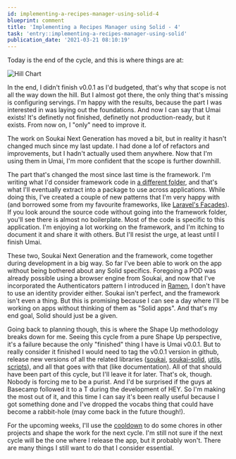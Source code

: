 ```yaml
---
id: implementing-a-recipes-manager-using-solid-4
blueprint: comment
title: 'Implementing a Recipes Manager using Solid - 4'
task: 'entry::implementing-a-recipes-manager-using-solid'
publication_date: '2021-03-21 08:10:19'
---
```


Today is the end of the cycle, and this is where things are at:

![Hill Chart](/img/tasks/hillchart-2020-03-21.png)

In the end, I didn't finish v0.0.1 as I'd budgeted, that's why that scope is not all the way down the hill. But I almost got there, the only thing that's missing is configuring servings. I'm happy with the results, because the part I was interested in was laying out the foundations. And now I can say that Umai exists! It's definetly not finished, definetly not production-ready, but it exists. From now on, I "only" need to improve it.

The work on Soukai Next Generation has moved a bit, but in reality it hasn't changed much since my last update. I had done a lof of refactors and improvements, but I hadn't actually used them anywhere. Now that I'm using them in Umai, I'm more confident that the scope is further downhill.

The part that's changed the most since last time is the framework. I'm writing what I'd consider framework code in [a different folder](https://github.com/NoelDeMartin/umai/tree/main/src/framework), and that's what I'll eventually extract into a package to use across applications. While doing this, I've created a couple of new patterns that I'm very happy with (and borrowed some from my favourite frameworks, like [Laravel's Facades](https://laravel.com/docs/8.x/facades#introduction)). If you look around the source code without going into the framework folder, you'll see there is almost no boilerplate. Most of the code is specific to this application. I'm enjoying a lot working on the framework, and I'm itching to document it and share it with others. But I'll resist the urge, at least until I finish Umai.

These two, Soukai Next Generation and the framework, come together during development in a big way. So far I've been able to work on the app without being bothered about any Solid specifics. Foregoing a POD was already possible using a browser engine from Soukai, and now that I've incorporated the Authenticators pattern I introduced in [Ramen](https://github.com/noeldemartin/ramen), I don't have to use an identity provider either. Soukai isn't perfect, and the framework isn't even a thing. But this is promising because I can see a day where I'll be working on apps without thinking of them as "Solid apps". And that's my end goal, Solid should just be a given.

Going back to planning though, this is where the Shape Up methodology breaks down for me. Seeing this cycle from a pure Shape Up perspective, it's a failure because the only "finished" thing I have is Umai v0.0.1. But to really consider it finished I would need to tag the v0.0.1 version in github, release new versions of all the related libraries ([soukai](https://github.com/noeldemartin/soukai), [soukai-solid](https://github.com/noeldemartin/soukai-solid), [utils](https://github.com/noeldemartin/utils), [scripts](https://github.com/noeldemartin/scripts)), and all that goes with that (like documentation). All of that should have been part of this cycle, but I'll leave it for later. That's ok, though. Nobody is forcing me to be a purist. And I'd be surprised if the guys at Basecamp followed it to a T during the development of HEY. So I'm making the most out of it, and this time I can say it's been really useful because I got something done and I've dropped the vocabs thing that could have become a rabbit-hole (may come back in the future though!).

For the upcoming weeks, I'll use the [cooldown](https://basecamp.com/shapeup/2.2-chapter-08#cool-down) to do some chores in other projects and shape the work for the next cycle. I'm still not sure if the next cycle will be the one where I release the app, but it probably won't. There are many things I still want to do that I consider essential.
